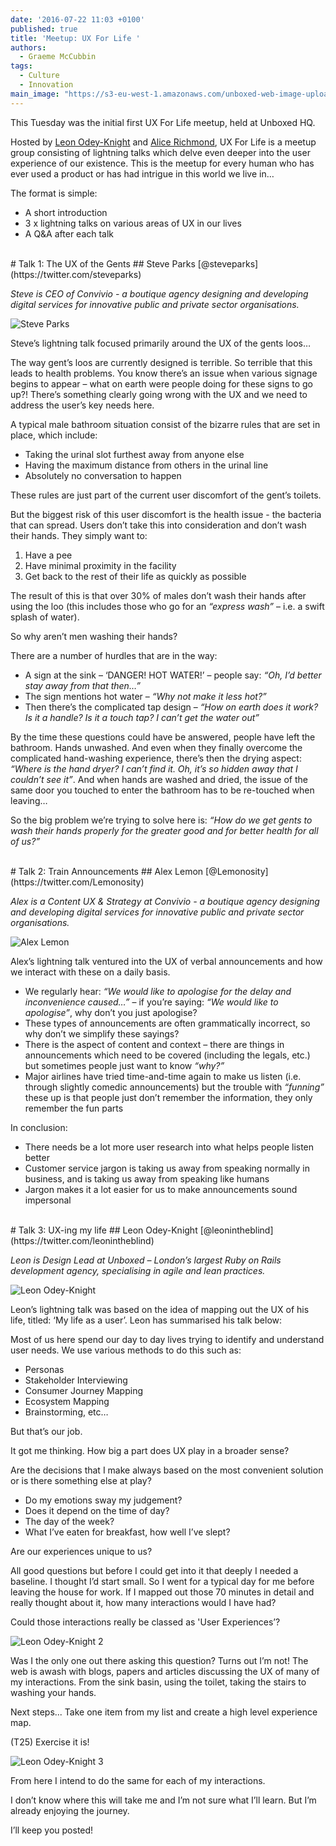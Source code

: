 ```yaml
---
date: '2016-07-22 11:03 +0100'
published: true
title: 'Meetup: UX For Life '
authors:
  - Graeme McCubbin
tags:
  - Culture
  - Innovation
main_image: "https://s3-eu-west-1.amazonaws.com/unboxed-web-image-uploader/ee19f95f4da671f4bfb0fa89ee1a4b72.PNG"
---
```

This Tuesday was the initial first UX For Life meetup, held at Unboxed HQ.<br/>

Hosted by [Leon Odey-Knight](https://twitter.com/leonintheblind) and [Alice Richmond](https://twitter.com/aliceyerichmond), UX For Life is a meetup group consisting of lightning talks which delve even deeper into the user experience of our existence. This is the meetup for every human who has ever used a product or has had intrigue in this world we live in…<br/>

The format is simple:<br/>

- A short introduction
- 3 x lightning talks on various areas of UX in our lives
- A Q&A after each talk

<br/>
# Talk 1: The UX of the Gents
## Steve Parks
[@steveparks](https://twitter.com/steveparks)<br/>

<i>Steve is CEO of Convivio - a boutique agency designing and developing digital services for innovative public and private sector organisations.</i>

![Steve Parks](https://s3-eu-west-1.amazonaws.com/unboxed-web-image-uploader/c401e818a66f1b16511816f554d598c7.PNG)

Steve’s lightning talk focused primarily around the UX of the gents loos…<br/>

The way gent’s loos are currently designed is terrible. So terrible that this leads to health problems. You know there’s an issue when various signage begins to appear – what on earth were people doing for these signs to go up?! There’s something clearly going wrong with the UX and we need to address the user’s key needs here.<br/>

A typical male bathroom situation consist of the bizarre rules that are set in place, which include:<br/>

- Taking the urinal slot furthest away from anyone else
- Having the maximum distance from others in the urinal line
- Absolutely no conversation to happen


These rules are just part of the current user discomfort of the gent’s toilets.<br/>

But the biggest risk of this user discomfort is the health issue - the bacteria that can spread. Users don’t take this into consideration and don’t wash their hands. They simply want to:<br/>

1. Have a pee
2. Have minimal proximity in the facility
3. Get back to the rest of their life as quickly as possible


The result of this is that over 30% of males don’t wash their hands after using the loo (this includes those who go for an <i>“express wash”</i> – i.e. a swift splash of water).<br/>

So why aren’t men washing their hands?<br/>

There are a number of hurdles that are in the way:<br/>

- A sign at the sink – ‘DANGER! HOT WATER!’ – people say: <i>“Oh, I’d better stay away from that then…”</i>
- The sign mentions hot water – <i>“Why not make it less hot?”</i>
- Then there’s the complicated tap design – <i>“How on earth does it work? Is it a handle? Is it a touch tap? I can’t get the water out”</i>

By the time these questions could have be answered, people have left the bathroom. Hands unwashed. And even when they finally overcome the complicated hand-washing experience, there’s then the drying aspect: <i>“Where is the hand dryer? I can’t find it. Oh, it’s so hidden away that I couldn’t see it”</i>. And when hands are washed and dried, the issue of the same door you touched to enter the bathroom has to be re-touched when leaving…<br/>

So the big problem we’re trying to solve here is: <i>“How do we get gents to wash their hands properly for the greater good and for better health for all of us?”</i><br/>

<br/>
# Talk 2: Train Announcements
## Alex Lemon
[@Lemonosity](https://twitter.com/Lemonosity)<br/>

<i>Alex is a Content UX & Strategy at Convivio - a boutique agency designing and developing digital services for innovative public and private sector organisations.</i><br/>

![Alex Lemon](https://s3-eu-west-1.amazonaws.com/unboxed-web-image-uploader/34ee33f3df508f57af235aa9630daa22.PNG)

Alex’s lightning talk ventured into the UX of verbal announcements and how we interact with these on a daily basis.<br/>

- We regularly hear: <i>“We would like to apologise for the delay and inconvenience caused…”</i> – if you’re saying: <i>“We would like to apologise”</i>, why don’t you just apologise?
-  These types of announcements are often grammatically incorrect, so why don’t we simplify these sayings?
- There is the aspect of content and context – there are things in announcements which need to be covered (including the legals, etc.) but sometimes people just want to know <i>“why?”</i>
-  Major airlines have tried time-and-time again to make us listen (i.e. through slightly comedic announcements) but the trouble with <i>“funning”</i> these up is that people just don’t remember the information, they only remember the fun parts

In conclusion:<br/>

- There needs be a lot more user research into what helps people listen better
- Customer service jargon is taking us away from speaking normally in business, and is taking us away from speaking like humans
- Jargon makes it a lot easier for us to make announcements sound impersonal

<br/>
# Talk 3: UX-ing my life
## Leon Odey-Knight
[@leonintheblind](https://twitter.com/leonintheblind)<br/>

<i>Leon is Design Lead at Unboxed – London’s largest Ruby on Rails development agency, specialising in agile and lean practices.</i><br/>

![Leon Odey-Knight](https://s3-eu-west-1.amazonaws.com/unboxed-web-image-uploader/cdf5f5db1080a434739a9a6ce48174d8.PNG)

Leon’s lightning talk was based on the idea of mapping out the UX of his life, titled: ‘My life as a user’. Leon has summarised his talk below:<br/>

Most of us here spend our day to day lives trying to identify and understand
user needs. We use various methods to do this such as:<br/>

- Personas
- Stakeholder Interviewing
- Consumer Journey Mapping
- Ecosystem Mapping
- Brainstorming, etc…

But that’s our job.<br/>

It got me thinking. How big a part does UX play in a broader sense?<br/>

Are the decisions that I make always based on the most convenient solution or is there something else at play?<br/>

- Do my emotions sway my judgement?
- Does it depend on the time of day?
- The day of the week?
- What I’ve eaten for breakfast, how well I’ve slept?

Are our experiences unique to us?<br/>

All good questions but before I could get into it that deeply I needed a baseline.
I thought I’d start small. So I went for a typical day for me before leaving the house for work. If I mapped out those 70 minutes in detail and really thought about it, how many interactions would I have had?<br/>

Could those interactions really be classed as 'User Experiences’?<br/>

![Leon Odey-Knight 2](https://s3-eu-west-1.amazonaws.com/unboxed-web-image-uploader/d2b73d196fd94c9dd41b0c029e6d50f0.PNG)

Was I the only one out there asking this question? Turns out I’m not! The web is awash with blogs, papers and articles discussing the UX of many of my interactions. From the sink basin, using the toilet, taking the stairs to washing your hands.<br/>

Next steps... Take one item from my list and create a high level experience map.<br/>

(T25) Exercise it is!<br/>

![Leon Odey-Knight 3](https://s3-eu-west-1.amazonaws.com/unboxed-web-image-uploader/8553d7411bf92c4e06d38415527fa4cf.PNG)

From here I intend to do the same for each of my interactions.<br/>

I don’t know where this will take me and I’m not sure what I’ll learn. But I’m already enjoying the journey.<br/>

I’ll keep you posted!<br/>
